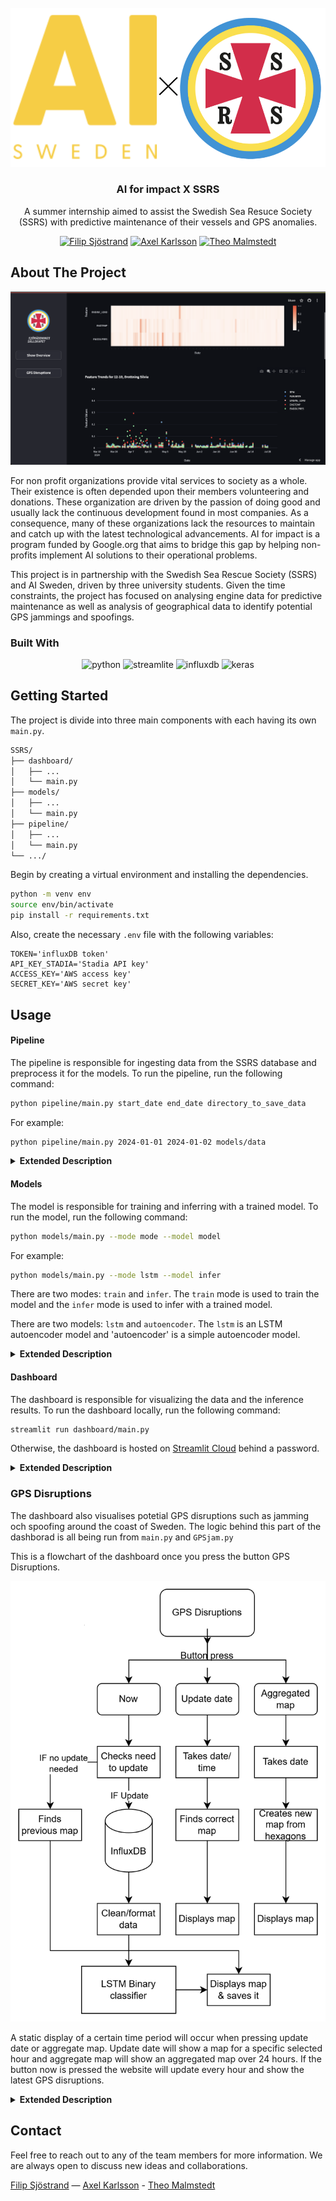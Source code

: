 <!-- PROJECT LOGO -->
<br />
<div align="center">
  <a href="https://github.com/Tegelstenen/SSRS">
    <img src="images/readme_logo.png" alt="Logo">
  </a>

  <h3 align="center">AI for impact X SSRS</h3>

  <p align="center">
    A summer internship aimed to assist the Swedish Sea Resuce Society (SSRS) with predictive maintenance of their vessels and GPS anomalies.
    <br />
 

[![Filip Sjöstrand](https://img.shields.io/badge/Filip_Sjöstrand-blue?logo=linkedin)](https://www.linkedin.com/in/filipsjostrand​) [![Axel Karlsson](https://img.shields.io/badge/Axel_Karlsson-blue?logo=linkedin)](https://www.linkedin.com/in/axel-karlsson-16251871​) [![Theo Malmstedt](https://img.shields.io/badge/Theo_Malmstedt-blue?logo=linkedin)](https://www.linkedin.com/in/theo-larsson-malmstedt/)

</div>

  </p>
</div>


<!-- ABOUT THE PROJECT -->
## About The Project

<div align="center">
  <a href="https://github.com/Tegelstenen/SSRS">
    <img src="images/Screenshot 2024-08-16 at 13.47.50.png" alt="dahsboard">
  </a>

</div>

For non profit organizations provide vital services to society as a whole. Their existence is often depended upon their members volunteering and donations. These organization are driven by the passion of doing good and usually lack the continuous development found in most companies. As a consequence, many of these organizations lack the resources to maintain and catch up with the latest technological advancements. AI for impact is a program funded by Google.org that aims to bridge this gap by helping non-profits implement AI solutions to their operational problems.

This project is in partnership with the Swedish Sea Rescue Society (SSRS) and AI Sweden, driven by three university students. Given the time constraints, the project has focused on analysing engine data for predictive maintenance as well as analysis of geographical data to identify potential GPS jammings and spoofings.


### Built With
<div align="center">

![python](https://img.shields.io/badge/Python-FFD43B?style=for-the-badge&logo=python&logoColor=blue) ![streamlite](https://img.shields.io/badge/Streamlit-FF4B4B?style=for-the-badge&logo=Streamlit&logoColor=white) ![influxdb](https://img.shields.io/badge/InfluxDB-22ADF6?style=for-the-badge&logo=InfluxDB&logoColor=white) ![keras](https://img.shields.io/badge/Keras-FF0000?style=for-the-badge&logo=keras&logoColor=white)

</div>

<!-- GETTING STARTED -->
## Getting Started

The project is divide into three main components with each having its own `main.py`.
```sh
SSRS/
├── dashboard/
│   ├── ...
│   └── main.py
├── models/
│   ├── ...
│   └── main.py
├── pipeline/
│   ├── ...
│   └── main.py
└── .../
```

Begin by creating a virtual environment and installing the dependencies.

```sh
python -m venv env
source env/bin/activate
pip install -r requirements.txt
```

Also, create the necessary `.env` file with the following variables:
```
TOKEN='influxDB token'
API_KEY_STADIA='Stadia API key'
ACCESS_KEY='AWS access key'
SECRET_KEY='AWS secret key'
```

<!-- USAGE EXAMPLES -->
## Usage

#### Pipeline
The pipeline is responsible for ingesting data from the SSRS database and preprocess it for the models. To run the pipeline, run the following command:

```sh
python pipeline/main.py start_date end_date directory_to_save_data
```

For example:
 ```sh
python pipeline/main.py 2024-01-01 2024-01-02 models/data
```

<details><summary style="font-size: 14px; font-weight: bold;">Extended Description</summary>

Everythin is orchestrated under the `main.py` file. The steps taken are:

1. Querying to the database using `db_query.py`
    * First we find the sequence where RPM is greater or equal to 0 to find where the boats are actually moving.
    * This is used to determining boat trips for each boat and then we make the queries on all of the data based of these trips
    * This saves a lot of different csv files for each boat, each trip, and each variable, like:
    ```
    data/
    └── c710dd10-8987-4216-bf82-6fef6cf5225c/
        ├── Trip1/
        │   ├── RPM.csv
        │   ├── COG.csv
        │   ├── ...
        └── Trip2/
            ├── ...
    ```
2. Then we make some initial processing inside `process_raw.py` of the individual csv files to create two merged csv files `engine_data.csv` `geo_data.csv`
    * `engine_data.csv` contains the data pertaining to the engine (i.e., they have a value to `signal_instance`)
        $\longrightarrow$ `RPM`
        $\longrightarrow$`ENGTEMP`
        $\longrightarrow$`ENGHOURS`
        $\longrightarrow$`ENGLOAD`
        $\longrightarrow$`FUELRATE`
        $\longrightarrow$`ENGINE_LOAD`
    * `geo_data.csv` contains the data pertaining to the GPS (i.e., they lack a value to `signal_instance`)
        $\longrightarrow$`COG`
        $\longrightarrow$`SOG`
        $\longrightarrow$`LON`
        $\longrightarrow$`LAT`


        
        DataCleaner()

3. We follow with `widen.py` which pivots to a wide format keeping `node_name`, `date`, and `signal_instance` as index.

4. The `sequence.py` ensure that our time series data is sequential.
    * Some of the data points are collected at different time steps.
    We utilise an averaged value for each 5th second to ensure no NaN values and linear observations.

5. Next, we impute the missing values with `impute.py`. Here we group by `boat` and `TRIP_ID` and then use a forward fill.
    * We are assuming not much is happening within potential gaps in the 5 second windows created in the previous step.
5. Then we create a merged dataframe with `merge.py`
6. To make better use of the geographical data we add weather conditions using `weather.py`
    * This script fetches weather data from the Open-Meteo API and maps the nearest weather reading to nearby boats
    * The result is `wind_velocity` and `alignment_factor` features added to the dataframe
7. The final `final_cleanup.py` does minimal alteration to the data to fit what we have in the models.

</details>



#### Models

The model is responsible for training and inferring with a trained model. To run the model, run the following command:

```sh
python models/main.py --mode mode --model model
```

For example:

 ```sh
python models/main.py --mode lstm --model infer
```

There are two modes: `train` and `infer`. The `train` mode is used to train the model and the `infer` mode is used to infer with a trained model.

There are two models: `lstm` and `autoencoder`. The `lstm` is an LSTM autoencoder model and 'autoencoder' is a simple autoencoder model.

<details><summary style="font-size: 14px; font-weight: bold;">Extended Description</summary>

The LSTM autoencoder is the best performing and primary model in our code. Its code is structured as follows:

```sh
models/
└── modules/
 ├── lstm
 │ ├── model.py
 │ ├── train.py
 │ └── infer.py
 └── autoencoder
 │ ├── ...
 │ ├── ...
 │ └── ...
```

The model is defined in the model.py file as follows:

<div align="center">
  <a href="https://github.com/Tegelstenen/SSRS">
    <img src="images/lstm_model.jpg" alt="LSTM Model">
  </a>
</div>




</details>

#### Dashboard

The dashboard is responsible for visualizing the data and the inference results. To run the dashboard locally, run the following command:

```sh
streamlit run dashboard/main.py
```

Otherwise, the dashboard is hosted on [Streamlit Cloud](https://ssrs-anomaly.streamlit.app/) behind a password.

<details><summary style="font-size: 14px; font-weight: bold;">Extended Description</summary>
 
BLA BLA BLA

</details>

### GPS Disruptions

The dashboard also visualises potetial GPS disruptions such as jamming och spoofing around the coast of Sweden. The logic behind this part of the dashborad is all being run from `main.py` and `GPSjam.py`

This is a flowchart of the dashboard once you press the button GPS Disruptions.

<div align="center">
  <a href="https://github.com/Tegelstenen/SSRS">
    <img src="images/GPSFlowchartApp.png" alt="GPS Flowchart">
  </a>
</div>

A static display of a certain time period will occur when pressing update date or aggregate map. Update date will show a map for a specific selected hour and aggregate map will show an aggregated map over 24 hours. If the button now is pressed the website will update every hour and show the latest GPS disruptions. 

<details><summary style="font-size: 14px; font-weight: bold;">Extended Description</summary>

#### Main & Gpsjam
These files control the logic behind the GPS Disruptions page on the dashboard. The flowchart above gives a good picture of the logic of this part of the program. Good to note however is that no other commands need to be used except for the buttons on the screen. 

#### Model
Model - The model is an Autoencoder trained on timeseries data just like the models for anomaly detection in engine behaviour. The model inputs here a sequences of 60 timesteps (roughly 60s) with values for LAT, LON, SOG, COG & RPM. It has later been finetuned with labelled data and converted to a binary classifier wich is the model used at this moment, `fine_tune_test.keras` is the model currently implemented in the script. The scripts/notebooks used to train this model are not available in this directory. 

#### Pipeline
Pipeline - The datapipeline used is simliar to the one described for engine anomaly detection, for GPS disruptions the relavant files can be found under `dashboard\modules\GpsDataPipeline`.Initial processing is done with `process_raw.py` in the GpsDataPipeline folder, final stage of processing is done with `manipulate.py`. After both files are run the data is in the same format as the model is trained on and stored under `dashboard\data\tmpfiles` as `geo_data.csv`. This file will be replaced each time now is pressed or an automatic update is triggered. 

</details>

<!-- CONTACT -->
## Contact

Feel free to reach out to any of the team members for more information. We are always open to discuss new ideas and collaborations.

[Filip Sjöstrand](mailto:f.w.sjostrand@gmail.com?subject=Questions%20regarding%20AI%20for%20impact%20-%20SSRS&body=Hello%2C%20I%20found%20your%20contact%20in%20the%20SSRS%20GitHub%20repo.%0D%0A%0D%0A...) — [Axel Karlsson](mailto:axeka624@student.liu.se?subject=Questions%20regarding%20AI%20for%20impact%20-%20SSRS&body=Hello%2C%20I%20found%20your%20contact%20in%20the%20SSRS%20GitHub%20repo....) - [Theo Malmstedt](mailto:theo.js.malmstedt@gmail.com?subject=Questions%20regarding%20AI%20for%20impact%20-%20SSRS&body=Hello%2C%20I%20found%20your%20contact%20in%20the%20SSRS%20GitHub%20repo....) 
